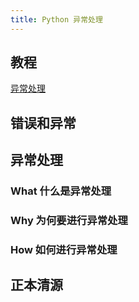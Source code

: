 ```yaml
---
title: Python 异常处理
---
```


## 教程

[异常处理](https://www.cnblogs.com/linhaifeng/articles/6232220.html)

## 错误和异常

## 异常处理

### What 什么是异常处理

### Why 为何要进行异常处理

### How 如何进行异常处理

## 正本清源
